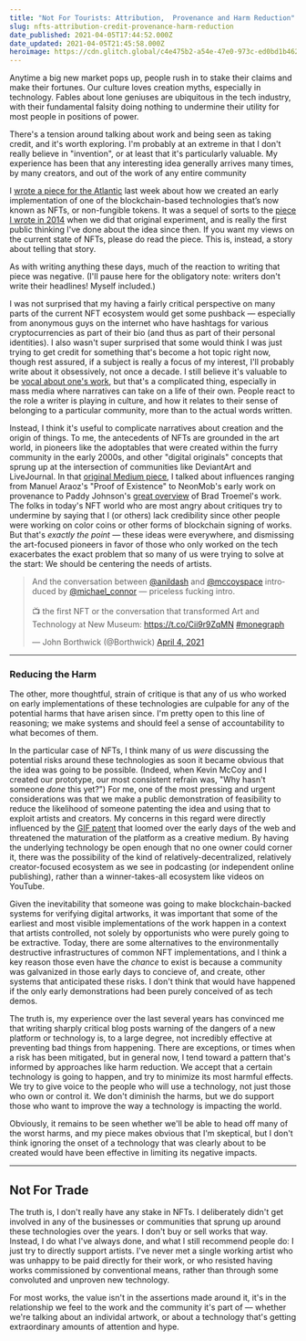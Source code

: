 ```yaml
---
title: "Not For Tourists: Attribution,  Provenance and Harm Reduction"
slug: nfts-attribution-credit-provenance-harm-reduction
date_published: 2021-04-05T17:44:52.000Z
date_updated: 2021-04-05T21:45:58.000Z
heroimage: https://cdn.glitch.global/c4e475b2-a54e-47e0-973c-ed0bd1b46262/tourists.jpeg?v=1669527246224
---
```


Anytime a big new market pops up, people rush in to stake their claims and make their fortunes. Our culture loves creation myths, especially in technology. Fables about lone geniuses are ubiquitous in the tech industry, with their fundamental falsity doing nothing to undermine their utility for most people in positions of power.

There's a tension around talking about work and being seen as taking credit, and it's worth exploring. I'm probably at an extreme in that I don't really believe in "invention", or at least that it's particularly valuable. My experience has been that any interesting idea generally arrives many times, by many creators, and out of the work of any entire community

I [wrote a piece for the Atlantic](https://www.theatlantic.com/ideas/archive/2021/04/nfts-werent-supposed-end-like/618488/) last week about how we created an early implementation of one of the blockchain-based technologies that’s now known as NFTs, or non-fungible tokens. It was a sequel of sorts to the [piece I wrote in 2014](https://medium.com/message/a-bitcoin-for-digital-art-8c7db719e495) when we did that original experiment, and is really the first public thinking I've done about the idea since then. If you want my views on the current state of NFTs, please do read the piece. This is, instead, a story about telling that story.

As with writing anything these days, much of the reaction to writing that piece was negative. (I'll pause here for the obligatory note: writers don't write their headlines! Myself included.)

I was not surprised that my having a fairly critical perspective on many parts of the current NFT ecosystem would get some pushback — especially from anonymous guys on the internet who have hashtags for various cryptocurrencies as part of their bio (and thus as part of their personal identities). I also wasn't super surprised that some would think I was just trying to get credit for something that's become a hot topic right now, though rest assured, if a subject is really a focus of my interest, I'll probably write about it obsessively, not once a decade. I still believe it's valuable to be [vocal about one's work](https://twitter.com/anildash/status/1186793590636326912?s=21), but that's a complicated thing, especially in mass media where narratives can take on a life of their own. People react to the role a writer is playing in culture, and how it relates to their sense of belonging to a particular community, more than to the actual words written.

Instead, I think it's useful to complicate narratives about creation and the origin of things. To me, the antecedents of NFTs are grounded in the art world, in pioneers like the adoptables that were created within the furry community in the early 2000s, and other "digital originals" concepts that sprung up at the intersection of communities like DeviantArt and LiveJournal. In that [original Medium piece](https://medium.com/message/a-bitcoin-for-digital-art-8c7db719e495), I talked about influences ranging from Manuel Araoz's "Proof of Existence" to NeonMob's early work on provenance to Paddy Johnson's [great overview](https://news.artnet.com/market/can-tumblr-sensation-brad-troemel-find-viral-success-irl-5287) of Brad Troemel's work. The folks in today's NFT world who are most angry about critiques try to undermine by saying that I (or others) lack credibility since other people were working on color coins or other forms of blockchain signing of works. But that's *exactly the point* — these ideas were everywhere, and dismissing the art-focused pioneers in favor of those who only worked on the tech exacerbates the exact problem that so many of us were trying to solve at the start: We should be centering the needs of artists.

<blockquote class="twitter-tweet" data-dnt="true" data-theme="dark"><p lang="en" dir="ltr">And the conversation between <a href="https://twitter.com/anildash?ref_src=twsrc%5Etfw">@anildash</a> and <a href="https://twitter.com/mccoyspace?ref_src=twsrc%5Etfw">@mccoyspace</a> introduced by <a href="https://twitter.com/michael_connor?ref_src=twsrc%5Etfw">@michael_connor</a> — priceless fucking intro. <br><br>📺 the first NFT or the conversation that transformed Art and Technology at New Museum: <a href="https://t.co/Cii9r9ZqMN">https://t.co/Cii9r9ZqMN</a> <a href="https://twitter.com/hashtag/monegraph?src=hash&amp;ref_src=twsrc%5Etfw">#monegraph</a></p>&mdash; John Borthwick (@Borthwick) <a href="https://twitter.com/Borthwick/status/1378753109506330624?ref_src=twsrc%5Etfw">April 4, 2021</a></blockquote> <script async src="https://platform.twitter.com/widgets.js" charset="utf-8"></script>

---

### Reducing the Harm

The other, more thoughtful, strain of critique is that any of us who worked on early implementations of these technologies are culpable for any of the potential harms that have arisen since. I'm pretty open to this line of reasoning; we make systems and should feel a sense of accountability to what becomes of them.

In the particular case of NFTs, I think many of us *were* discussing the potential risks around these technologies as soon it became obvious that the idea was going to be possible. (Indeed, when Kevin McCoy and I created our prototype, our most consistent refrain was, "Why hasn't someone *done* this yet?") For me, one of the most pressing and urgent considerations was that we make a public demonstration of feasibility to reduce the likelihood of someone patenting the idea and using that to exploit artists and creators. My concerns in this regard were directly influenced by the [GIF patent](https://www.smithsonianmag.com/history/brief-history-gif-early-internet-innovation-ubiquitous-relic-180963543/) that loomed over the early days of the web and threatened the maturation of the platform as a creative medium. By having the underlying technology be open enough that no one owner could corner it, there was the possibility of the kind of relatively-decentralized, relatively creator-focused ecosystem as we see in podcasting (or independent online publishing), rather than a winner-takes-all ecosystem like videos on YouTube.

Given the inevitability that someone was going to make blockchain-backed systems for verifying digital artworks, it was important that some of the earliest and most visible implementations of the work happen in a context that artists controlled, not solely by opportunists who were purely going to be extractive. Today, there are some alternatives to the environmentally destructive infrastructures of common NFT implementations, and I think a key reason those even have the *chance* to exist is because a community was galvanized in those early days to concieve of, and create, other systems that anticipated these risks. I don't think that would have happened if the only early demonstrations had been purely conceived of as tech demos.

The truth is, my experience over the last several years has convinced me that writing sharply critical blog posts warning of the dangers of a new platform or technology is, to a large degree, not incredibly effective at preventing bad things from happening. There are exceptions, or times when a risk has been mitigated, but in general now, I tend toward a pattern that's informed by approaches like harm reduction. We accept that a certain technology is going to happen, and try to minimize its most harmful effects. We try to give voice to the people who will use a technology, not just those who own or control it. We don't diminish the harms, but we do support those who want to improve the way a technology is impacting the world.

Obviously, it remains to be seen whether we'll be able to head off many of the worst harms, and my piece makes obvious that I'm skeptical, but I don't think ignoring the onset of a technology that was clearly about to be created would have been effective in limiting its negative impacts.

---

## Not For Trade

The truth is, I don't really have any stake in NFTs. I deliberately didn't get involved in any of the businesses or communities that sprung up around these technologies over the years. I don't buy or sell works that way. Instead, I do what I've always done, and what I still recommend people do: I just try to directly support artists. I've never met a single working artist who was unhappy to be paid directly for their work, or who resisted having works commissioned by conventional means, rather than through some convoluted and unproven new technology.

For most works, the value isn't in the assertions made around it, it's in the relationship we feel to the work and the community it's part of — whether we're talking about an individal artwork, or about a technology that's getting extraordinary amounts of attention and hype.

